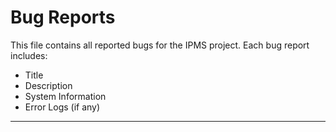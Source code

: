 # Bug Reports

This file contains all reported bugs for the IPMS project. Each bug report includes:
- Title
- Description
- System Information
- Error Logs (if any)

---
